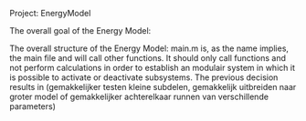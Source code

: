 Project: EnergyModel

The overall goal of the Energy Model:


The overall structure of the Energy Model:
main.m is, as the name implies, the main file and will call other functions.
It should only call functions and not perform calculations in order to establish an modulair system in which it is possible to activate or deactivate subsystems.
The previous decision results in (gemakkelijker testen kleine subdelen, gemakkelijk uitbreiden naar groter model of gemakkelijker achterelkaar runnen van verschillende parameters)
 